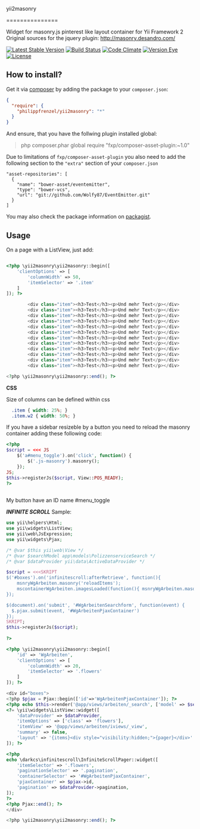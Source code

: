 yii2masonry

===============

Widget for masonry.js pinterest like layout container for Yii Framework 2
Original sources for the jquery plugin: http://masonry.desandro.com/

[![Latest Stable Version](https://poser.pugx.org/philippfrenzel/yii2masonry/v/stable.svg)](https://packagist.org/packages/philippfrenzel/yii2masonry)
[![Build Status](https://travis-ci.org/philippfrenzel/yii2masonry.svg?branch=master)](https://travis-ci.org/philippfrenzel/yii2masonry)
[![Code Climate](https://codeclimate.com/github/philippfrenzel/yii2masonry.png)](https://codeclimate.com/github/philippfrenzel/yii2masonry)
[![Version Eye](https://www.versioneye.com/php/philippfrenzel:yii2masonry/badge.svg)](https://www.versioneye.com/php/philippfrenzel:yii2masonry)
[![License](https://poser.pugx.org/philippfrenzel/yii2masonry/license.svg)](https://packagist.org/packages/philippfrenzel/yii2masonry)

How to install?
---------------

Get it via [composer](http://getcomposer.org/) by adding the package to your `composer.json`:

```json
{
  "require": {
    "philippfrenzel/yii2masonry": "*"
  }
}
```

And ensure, that you have the follwing plugin installed global:

> php composer.phar global require "fxp/composer-asset-plugin:~1.0"

Due to limitations of `fxp/composer-asset-plugin` you also need to add the following section to the `"extra"` section of your `composer.json`

    "asset-repositories": [
      {
        "name": "bower-asset/eventemitter",
        "type": "bower-vcs",
        "url": "git://github.com/Wolfy87/EventEmitter.git"
      }
    ]

You may also check the package information on [packagist](https://packagist.org/packages/philippfrenzel/yii2masonry).


Usage
-----
On a page with a ListView, just add:


```php

<?php \yii2masonry\yii2masonry::begin([
    'clientOptions' => [
        'columnWidth' => 50,
        'itemSelector' => '.item'
    ]
]); ?>

        <div class="item"><h3>Test</h3><p>Und mehr Text</p></div>
        <div class="item"><h3>Test</h3><p>Und mehr Text</p></div>
        <div class="item"><h3>Test</h3><p>Und mehr Text</p></div>
        <div class="item"><h3>Test</h3><p>Und mehr Text</p></div>
        <div class="item"><h3>Test</h3><p>Und mehr Text</p></div>
        <div class="item"><h3>Test</h3><p>Und mehr Text</p></div>
        <div class="item"><h3>Test</h3><p>Und mehr Text</p></div>
        <div class="item"><h3>Test</h3><p>Und mehr Text</p></div>
        <div class="item"><h3>Test</h3><p>Und mehr Text</p></div>
        <div class="item"><h3>Test</h3><p>Und mehr Text</p></div>
        <div class="item"><h3>Test</h3><p>Und mehr Text</p></div>
        <div class="item"><h3>Test</h3><p>Und mehr Text</p></div>

<?php \yii2masonry\yii2masonry::end(); ?>

```
**CSS**

Size of columns can be defined within css
```css
  .item { width: 25%; } 
  .item.w2 { width: 50%; }
```

If you have a sidebar resizeble by a button you need to reload the masonry container adding these following code:
```php
<?php
$script = <<< JS
    $('a#menu_toggle').on('click', function() {
        $('.js-masonry').masonry();
    });
JS;
$this->registerJs($script, View::POS_READY);
?>
  
```
My button have an ID name #menu_toggle

***INFINITE SCROLL***
Sample:
```php
use yii\helpers\Html;
use yii\widgets\ListView;
use yii\web\JsExpression;
use yii\widgets\Pjax;

/* @var $this yii\web\View */
/* @var $searchModel app\models\PolizzenserviceSearch */
/* @var $dataProvider yii\data\ActiveDataProvider */

$script = <<<SKRIPT
$('#boxes').on('infinitescroll:afterRetrieve', function(){
    msnryWgArbeiten.masonry('reloadItems');
    mscontainerWgArbeiten.imagesLoaded(function(){ msnryWgArbeiten.masonry() });
});

$(document).on('submit', '#WgArbeitenSearchform', function(event) {
  $.pjax.submit(event, '#WgArbeitenPjaxContainer')
});
SKRIPT;
$this->registerJs($script);
    
?>

<?php \yii2masonry\yii2masonry::begin([
    'id' => 'WgArbeiten',
    'clientOptions' => [
        'columnWidth' => 20,
        'itemSelector' => '.flowers'
    ]
]); ?>

<div id="boxes">
<?php $pjax = Pjax::begin(['id'=>'WgArbeitenPjaxContainer']); ?>
<?php echo $this->render('@app/views/arbeiten/_search', ['model' => $searchModel]); ?>
<?= \yii\widgets\ListView::widget([
    'dataProvider' => $dataProvider,
    'itemOptions' => ['class' => 'flowers'],
    'itemView' => '@app/views/arbeiten/iviews/_view',
    'summary' => false,
    'layout' => '{items}<div style="visibility:hidden;">{pager}</div>'
]); ?>

<?php
echo \darkcs\infinitescroll\InfiniteScrollPager::widget([
    'itemSelector' => '.flowers',
    'paginationSelector' => '.pagination',
    'containerSelector' => '#WgArbeitenPjaxContainer',
    'pjaxContainer' => $pjax->id,
    'pagination' => $dataProvider->pagination,
]);
?>
<?php Pjax::end(); ?>    
</div>

<?php \yii2masonry\yii2masonry::end(); ?>
```
